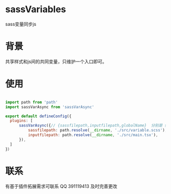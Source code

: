 # sassVariables
sass变量同步js

# 背景
共享样式和js间的共同变量，只维护一个入口即可。

# 使用
```js

import path from 'path'
import sassVarAsync from 'sassVarAsync'

export default defineConfig({
  plugins: [
      sassVarAsync({// {sassfilepath,inputfilepath,globalName}  分别是 sass变量定义文件路径，js入口文件路径，打包后映射js的全局变量名
          sassfilepath: path.resolve(__dirname, './src/variable.scss'),
          inputfilepath: path.resolve(__dirname, './src/main.tsx'),
      }),
  ]
}）
```

# 联系
有基于插件拓展需求可联系 QQ 391119413 及时完善更改
